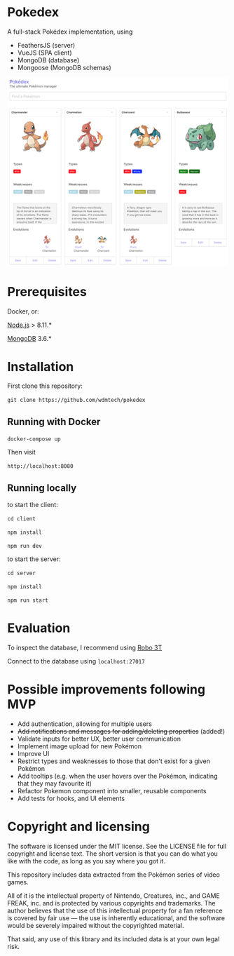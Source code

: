# Pokedex

A full-stack Pokédex implementation, using 

- FeathersJS (server) 
- VueJS (SPA client)
- MongoDB (database)
- Mongoose (MongoDB schemas)

![screenshot](screenshot.png)

# Prerequisites

Docker, or:

[Node.js](https://nodejs.org/en/download/) > 8.11.* 

[MongoDB](https://www.mongodb.com/download-center#community) 3.6.*

# Installation

First clone this repository:

`git clone https://github.com/wdmtech/pokedex`

## Running with Docker

`docker-compose up`

Then visit 

`http://localhost:8080`

## Running locally

to start the client: 

`cd client`

`npm install`

`npm run dev`

to start the server:

`cd server`

`npm install`

`npm run start`

# Evaluation

To inspect the database, I recommend using [Robo 3T](https://robomongo.org/)

Connect to the database using `localhost:27017`

# Possible improvements following MVP

- Add authentication, allowing for multiple users
- ~~Add notifications and messages for adding/deleting properties~~ (added!)
- Validate inputs for better UX, better user communication
- Implement image upload for new Pokémon
- Improve UI
- Restrict types and weaknesses to those that don't exist for a given Pokémon
- Add tooltips (e.g. when the user hovers over the Pokémon, indicating that they may favourite it)
- Refactor Pokemon component into smaller, reusable components
- Add tests for hooks, and UI elements

# Copyright and licensing

The software is licensed under the MIT license. See the LICENSE file for full copyright and license text. The short version is that you can do what you like with the code, as long as you say where you got it.

This repository includes data extracted from the Pokémon series of video games. 

All of it is the intellectual property of Nintendo, Creatures, inc., and GAME FREAK, inc. and is protected by various copyrights and trademarks. The author believes that the use of this intellectual property for a fan reference is covered by fair use — the use is inherently educational, and the software would be severely impaired without the copyrighted material.

That said, any use of this library and its included data is at your own legal risk.
